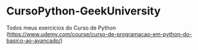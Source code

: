 # CursoPython-GeekUniversity
 Todos meus exercícios do Curso de Python (https://www.udemy.com/course/curso-de-programacao-em-python-do-basico-ao-avancado/)
